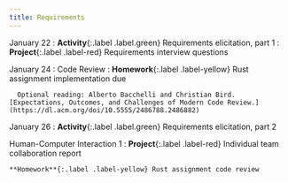 ```yaml
---
title: Requirements
---
```


January 22
: **Activity**{:.label .label.green} Requirements elicitation, part 1
  : **Project**{:.label .label-red} Requirements interview questions

January 24
: Code Review
  : 
    **Homework**{:.label .label-yellow} Rust assignment implementation due

      Optional reading: Alberto Bacchelli and Christian Bird. [Expectations, Outcomes, and Challenges of Modern Code Review.](https://dl.acm.org/doi/10.5555/2486788.2486882)

January 26
: **Activity**{:.label .label.green} Requirements elicitation, part 2
  
  Human-Computer Interaction 1
  : **Project**{:.label .label-red} Individual team collaboration report

    **Homework**{:.label .label-yellow} Rust assignment code review

